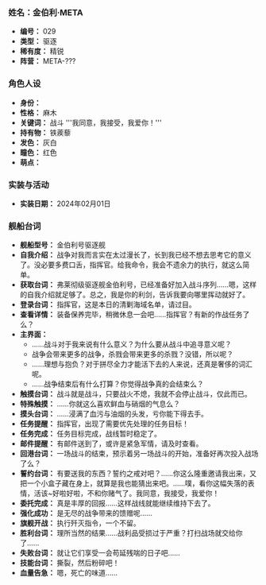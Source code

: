 ### 姓名：金伯利·META
* **编号：** 029
* **类型：** 驱逐
* **稀有度：** 精锐
* **阵营：** META-???


### 角色人设
* **身份：** 
* **性格：** 麻木
* **关键词：** 战斗 '''我同意，我接受，我爱你！'''
* **持有物：** 铁蒺藜
* **发色：** 灰白
* **瞳色：** 红色
* **萌点：** 


### 实装与活动
* **实装日期：** 2024年02月01日


### 舰船台词
* **舰船型号：** 金伯利号驱逐舰
* **自我介绍：** 战争对我而言实在太过漫长了，长到我已经不想去思考它的意义了。没必要多费口舌，指挥官。给我命令，我会不遗余力的执行，就这么简单。
* **获取台词：** 弗莱彻级驱逐舰金伯利号，已经准备好加入战斗序列……嗯，这样的自我介绍就足够了。总之，我是你的利剑，告诉我要向哪里挥动就好了。
* **登录台词：** 指挥官，这是本日的清剿海域名单，请过目。
* **查看详情：** 装备保养完毕，稍微休息一会吧……指挥官？有新的作战任务了么？
* **主界面：**
  * ……战斗对于我来说有什么意义？为什么要从战斗中追寻意义呢？
  * 战争会带来更多的战争，杀戮会带来更多的杀戮？没错，所以呢？
  * ……理想与抱负？对于拼尽全力才能活下去的人来说，还真是奢侈的词汇呢。
  * ……战争结束后有什么打算？你觉得战争真的会结束么？
* **触摸台词：** 战斗就是战斗，只要战火不熄，我就不会停止战斗，仅此而已。
* **特殊触摸：** ……你就这么喜欢鲜血与硝烟的气息么？
* **摸头台词：** ……浸满了血污与油烟的头发，亏你能下得去手。
* **任务提醒：** 指挥官，出现了需要优先处理的任务目标！
* **任务完成：** 任务目标完成，战线暂时稳定了。
* **邮件提醒：** 有邮件送到了，或许是紧急军情，请及时查看。
* **回港台词：** 一场战斗的结束，预示着另一场战斗的开始，准备好再次投入战场了么？
* **誓约台词：** 有要送我的东西？誓约之戒对吧？……你这么隆重邀请我出来，又把一个小盒子藏在身上，就算是我也能猜出来吧。……噗，看你这幅失落的表情，活该~好啦好啦，不和你赌气了。我同意，我接受，我爱你！
* **委托完成：** 真是丰厚的回报……这样战线就能继续维持下去了。
* **强化成功：** 是无尽的战争带来的馈赠呢……
* **旗舰开战：** 执行歼灭指令，一个不留。
* **胜利台词：** 理所当然的结果……战利品受损过于严重？打扫战场就交给你了……
* **失败台词：** 就让它们享受一会苟延残喘的日子吧……
* **技能台词：** 撕裂，然后粉碎吧！
* **血量告急：** 嗯，死亡的味道……
